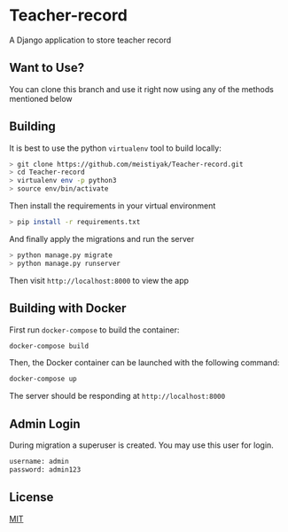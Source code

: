 # Teacher-record
A Django application to store teacher record

## Want to Use?
You can clone this branch and use it right now using any of the methods mentioned below

## Building

It is best to use the python `virtualenv` tool to build locally:

```bash
> git clone https://github.com/meistiyak/Teacher-record.git
> cd Teacher-record
> virtualenv env -p python3
> source env/bin/activate
```
Then install the requirements in your virtual environment

```bash
> pip install -r requirements.txt
```
And finally apply the migrations and run the server
```bash
> python manage.py migrate
> python manage.py runserver
```

Then visit `http://localhost:8000` to view the app


## Building with Docker
First run `docker-compose` to build the container:

```bash
docker-compose build
```

Then, the Docker container can be launched with the following command:

```bash
docker-compose up
```
The server should be responding at `http://localhost:8000`

## Admin Login
During migration a superuser is created. You may use this user for login.
```bash
username: admin
password: admin123
```

## License
[MIT](https://choosealicense.com/licenses/mit/)
